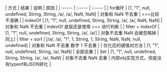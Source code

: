 
| 方式 | 结果 | 说明 | 原因 |
| :----- | :----- | :----- |
| for循环 | [1, "1", null, undefined, String, String, /a/, /a/, NaN, NaN] | 对象和 NaN 不去重 | ===比较不准确   |
| indexOf | [1, "1", null, undefined, String, String, /a/, /a/, NaN, NaN] | 对象和 NaN 不去重 | indexOf 底层还是使用 === 进行判断 |
| filter + indexOf | [1, "1", null, undefined, String, String, /a/, /a/] | 对象不去重 NaN 会被忽略掉 | 同上|
| filter + sort | [/a/, /a/, "1", 1, String, 1, String, NaN, NaN, null, undefined] | 对象和 NaN 不去重 数字 1 不去重 |
| 优化后的键值对方法 | [1, "1", null, undefined, String, /a/, NaN] | 全部去重 | 
| Set | [1, "1", null, undefined, String, String, /a/, /a/, NaN] | 对象不去重 NaN 去重 | 内部obj实现方式，但是没有typeof和JSON转化  |
